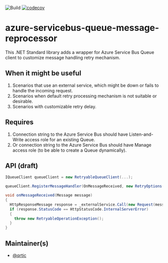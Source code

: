 ![Build](https://github.com/Qrtic/bicep/azure-servicebus-queue-message-reprocessor/Build/badge.svg) [![codecov](https://codecov.io/gh/Qrtic/azure-servicebus-queue-message-reprocessor/branch/main/graph/badge.svg?token=2RMSWMKG98)](azure-servicebus-queue-message-reprocessor)

# azure-servicebus-queue-message-reprocessor
This .NET Standard library adds a wrapper for Azure Service Bus Queue client to customize message handling retry mechanism.

## When it might be useful
1. Scenarios that use an external service, which might be down or fails to handle the incoming request.
2. Scenarios when default retry processing mechanism is not suitable or desirable.
3. Scenarios with customizable retry delay.

## Requires
1. Connection string to the Azure Service Bus should have Listen-and-Write access role for an existing Queue.
2. Or connection string to the Azure Service Bus should have Manage access role (to be able to create a Queue dynamically).

## API (draft)

```C#
IQueueClient queueClient = new RetryableQueueClient(...);

queueClient.RegisterMessageHandler(OnMessageReceived, new RetryOptions());

void onMessageReceived(Message message)
{
  HttpResponseMessage response = _externalService.Call(new Request(message));
  if (response.StatusCode == HttpStatusCode.InternalServerError)
  {
    throw new RetryableOperationException();
  }
}
```

## Maintainer(s)

- [@qrtic](https://github.com/qrtic)